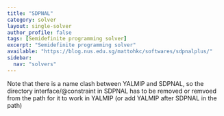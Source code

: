```yaml
---
title: "SDPNAL"
category: solver
layout: single-solver
author_profile: false
tags: [Semidefinite programming solver]
excerpt: "Semidefinite programming solver"
available: "https://blog.nus.edu.sg/mattohkc/softwares/sdpnalplus/"
sidebar:
  nav: "solvers"
---
```


Note that there is a name clash between YALMIP and SDPNAL, so the directory interface/@constraint in SDPNAL has to be removed or remvoed from the path for it to work in YALMIP (or add YALMIP after SDPNAL in the path)

